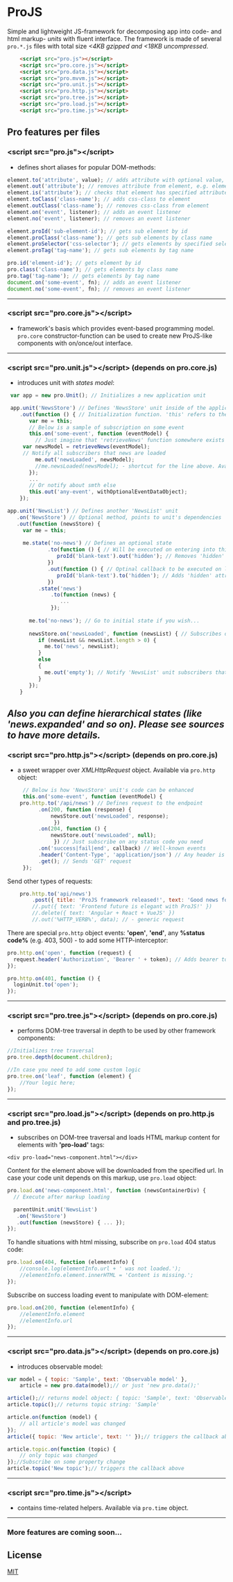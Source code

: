 # ProJS

Simple and lightweight JS-framework for decomposing app into code- and html markup- *units* with fluent interface.
The framework is made of several `pro.*.js` files with total size *<4KB gzipped and <18KB uncompressed*.

```html
    <script src="pro.js"></script>
    <script src="pro.core.js"></script>
    <script src="pro.data.js"></script>
    <script src="pro.mvvm.js"></script>
    <script src="pro.unit.js"></script>
    <script src="pro.http.js"></script>
    <script src="pro.tree.js"></script>
    <script src="pro.load.js"></script>
    <script src="pro.time.js"></script>
```

## Pro features per files

### &lt;script src="pro.js">&lt;/script>
 - defines short aliases for popular DOM-methods:


```javascript
element.to('attribute', value); // adds attribute with optional value, e.g. element.to('hidden')
element.out('attribute'); // removes attribute from element, e.g. element.out('disabled')
element.is('attribute'); // checks that element has specified attribute
element.toClass('class-name'); // adds css-class to element
element.outClass('class-name'); // removes css-class from element
element.on('event', listener); // adds an event listener
element.no('event', listener); // removes an event listener

element.proId('sub-element-id'); // gets sub element by id
element.proClass('class-name'); // gets sub elements by class name
element.proSelector('css-selector'); // gets elements by specified selector
element.proTag('tag-name'); // gets sub elements by tag name

pro.id('element-id'); // gets element by id
pro.class('class-name'); // gets elements by class name
pro.tag('tag-name'); // gets elements by tag name
document.on('some-event', fn); // adds an event listener
document.no('some-event', fn); // removes an event listener
```
---

### &lt;script src="pro.core.js">&lt;/script>
 - framework's basis which provides event-based programming model. `pro.core` constructor-function can be used to create new ProJS-like components with on/once/out interface.

---

### &lt;script src="pro.unit.js">&lt;/script> (depends on **pro.core.js**)
 - introduces unit with *states model*:

```javascript
 var app = new pro.Unit(); // Initializes a new application unit
```

```javascript
 app.unit('NewsStore') // Defines 'NewsStore' unit inside of the application unit
    .out(function () { // Initialization function. 'this' refers to the unit itself
       var me = this;
       // Below is a sample of subscription on some event
       this.on('some-event', function (eventModel) {
         // Just imagine that 'retrieveNews' function somewhere exists
	 var newsModel = retrieveNews(eventModel);
	 // Notify all subscribers that news are loaded
         me.out('newsLoaded', newsModel);
         //me.newsLoaded(newsModel); - shortcut for the line above. Available only if some listener is already exist!!! 
       });
       ...
       // Or notify about smth else
       this.out('any-event', withOptionalEventDataObject);
    });
```

```javascript
app.unit('NewsList') // Defines another 'NewsList' unit
   .on('NewsStore') // Optional method, points to unit's dependencies
   .out(function (newsStore) {
     var me = this;
     
     me.state('no-news') // Defines an optional state
             .to(function () { // Will be executed on entering into this state
                proId('blank-text').out('hidden'); // Removes 'hidden' attribute from blank text
             })
             .out(function () { // Optinal callback to be executed on leaving this state
                proId('blank-text').to('hidden'); // Adds 'hidden' attribute to blank text element
             })
          .state('news')
              .to(function (news) {
                 ...
              });
       
       me.to('no-news'); // Go to initial state if you wish...
       
       newsStore.on('newsLoaded', function (newsList) { // Subscribes on fresh news
          if (newsList && newsList.length > 0) {
            me.to('news', newsList);
          }
          else
          {
            me.out('empty'); // Notify 'NewsList' unit subscribers that news control is empty
          }
       });
    }
```

*Also you can define hierarchical states (like 'news.expanded' and so on). Please see sources to have more details.*
---

### &lt;script src="pro.http.js">&lt;/script> (depends on **pro.core.js**)
 - a sweet wrapper over *XMLHttpRequest* object. Available via `pro.http` object:


```javascript
     // Below is how 'NewsStore' unit's code can be enhanced
     this.on('some-event', function (eventModel) {
	pro.http.to('/api/news') // Defines request to the endpoint
	      .on(200, function (response) { 
			  newsStore.out('newsLoaded', response);
		       }) 
	      .on(204, function () { 
			  newsStore.out('newsLoaded', null);
		       }) // Just subscribe on any status code you need
	      .on('success|fail|end', callback) // Well-known events
	      .header('Content-Type', 'application/json') // Any header is welcome
	      .get(); // Sends 'GET' request
     });
```

Send other types of requests:
```javascript
	pro.http.to('api/news')
		.post({ title: 'ProJS framework released!', text: 'Good news for all of you!' })
		//.put({ text: 'Frontend future is elegant with ProJS!' })
		//.delete({ text: 'Angular + React + VueJS' })
		//.out('%HTTP_VERB%', data); // - generic request
```

There are special `pro.http` object events: **'open'**, **'end'**, any **%status code%** (e.g. 403, 500) - to add some HTTP-interceptor:


```javascript
pro.http.on('open', function (request) {
  request.header('Authorization', 'Bearer ' + token); // Adds bearer token on each request
});

pro.http.on(401, function () {
  loginUnit.to('open');
});
```
---

### &lt;script src="pro.tree.js">&lt;/script> (depends on **pro.core.js**)
 - performs DOM-tree traversal in depth to be used by other framework components:
 
 ```javascript
 //Initializes tree traversal
 pro.tree.depth(document.children);

 //In case you need to add some custom logic
 pro.tree.on('leaf', function (element) {
 	 //Your logic here;
 });
 ```
---

### &lt;script src="pro.load.js">&lt;/script> (depends on **pro.http.js** and **pro.tree.js**)
- subscribes on DOM-tree traversal and loads HTML markup content for elements with **'pro-load'** tags:

`<div pro-load="news-component.html"></div>`

Content for the element above will be downloaded from the specified url. In case your code unit depends on this markup, use `pro.load` object:

```javascript
pro.load.on('news-component.html', function (newsContainerDiv) {
  // Execute after markup loading

  parentUnit.unit('NewsList')
   .on('NewsStore')
   .out(function (newsStore) { ... });
});
```

To handle situations with html missing, subscribe on `pro.load` 404 status code:

```javascript
pro.load.on(404, function (elementInfo) {
	//console.log(elementInfo.url + ' was not loaded.');
	//elementInfo.element.innerHTML = 'Content is missing.';
});
```

Subscribe on success loading event to manipulate with DOM-element:

```javascript
pro.load.on(200, function (elementInfo) {
	//elementInfo.element
	//elementInfo.url
});
```
---

### &lt;script src="pro.data.js">&lt;/script> (depends on **pro.core.js**)

- introduces observable model:

``` javascript
var model = { topic: 'Sample', text: 'Observable model' },
    article = new pro.data(model);// or just 'new pro.data();'

article();// returns model object: { topic: 'Sample', text: 'Observable model' }
article.topic();// returns topic string: 'Sample'

article.on(function (model) {
	// all article's model was changed
});
article({ topic: 'New article', text: '' });// triggers the callback above

article.topic.on(function (topic) {
	// only topic was changed
});//Subscribe on some property change
article.topic('New topic');// triggers the callback above

```

---

### &lt;script src="pro.time.js">&lt;/script>

- contains time-related helpers. Available via `pro.time` object.

---

### More features are coming soon...


## License

[MIT](http://opensource.org/licenses/MIT)